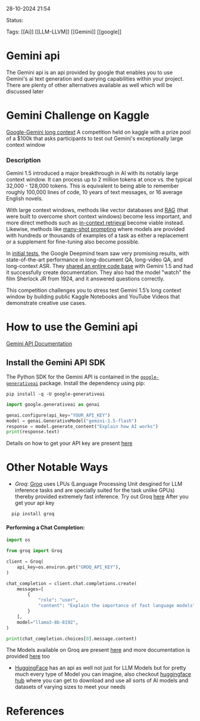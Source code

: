 
28-10-2024 21:54

Status:

Tags: [[Ai]] [[LLM-LLVM]] [[Gemini]] [[google]] 


# Gemini api

The Gemini api is an api provided by google that enables you to use Gemini's ai text generation and querying capabilities within your project. There are plenty of other alternatives available as well which will be discussed later

# Gemini Challenge on Kaggle
[Google-Gemini long context](https://www.kaggle.com/competitions/gemini-long-context/overview) 
A competition held on kaggle with a prize pool of a $100k that asks participants to test out Gemini's exceptionally large context window

### Description

Gemini 1.5 introduced a major breakthrough in AI with its notably large context window. It can process up to 2 million tokens at once vs. the typical 32,000 - 128,000 tokens. This is equivalent to being able to remember roughly 100,000 lines of code, 10 years of text messages, or 16 average English novels.

With large context windows, methods like vector databases and [RAG](https://arxiv.org/pdf/2005.11401) (that were built to overcome short context windows) become less important, and more direct methods such as [in-context retrieval](https://arxiv.org/pdf/2406.13121) become viable instead. Likewise, methods like [many-shot prompting](https://arxiv.org/pdf/2404.11018) where models are provided with hundreds or thousands of examples of a task as either a replacement or a supplement for fine-tuning also become possible.

In [initial tests](https://arxiv.org/pdf/2403.05530), the Google Deepmind team saw very promising results, with state-of-the-art performance in long-document QA, long-video QA, and long-context ASR. They [shared an entire code base](https://blog.google/technology/ai/long-context-window-ai-models/) with Gemini 1.5 and had it successfully create documentation. They also had the model "watch" the film Sherlock JR from 1924, and it answered questions correctly.

This competition challenges you to stress test Gemini 1.5’s long context window by building public Kaggle Notebooks and YouTube Videos that demonstrate creative use cases. 

# How to use the Gemini api
[Gemini API Documentation](https://ai.google.dev/gemini-api/docs)
## Install the Gemini API SDK

The Python SDK for the Gemini API is contained in the [`google-generativeai`](https://pypi.org/project/google-generativeai/) package. Install the dependency using pip:

```
pip install -q -U google-generativeai
```


```python
import google.generativeai as genai

genai.configure(api_key="YOUR_API_KEY")
model = genai.GenerativeModel("gemini-1.5-flash")
response = model.generate_content("Explain how AI works")
print(response.text)
```

Details on how to get your API key are present [here](https://ai.google.dev/pricing#1_5flash)


# Other Notable Ways
- *Groq*: [Groq](https://groq.com/) uses LPUs (Language Processing Unit desgined for LLM inference tasks and are specially suited for the task unlike GPUs) thereby provided extremely fast inference.
  Try out Groq [here](https://console.groq.com/playground)
  After you get your api key
```python
  pip install groq
```

#### Performing a Chat Completion:

```python
import os

from groq import Groq

client = Groq(
    api_key=os.environ.get("GROQ_API_KEY"),
)

chat_completion = client.chat.completions.create(
    messages=[
        {
            "role": "user",
            "content": "Explain the importance of fast language models",
        }
    ],
    model="llama3-8b-8192",
)

print(chat_completion.choices[0].message.content)
```
The Models available on Groq are present [here](https://console.groq.com/docs/models) and more documentation is provided [here](https://console.groq.com/docs/text-chat) too

- [HuggingFace](https://huggingface.co/docs/huggingface_hub/v0.13.2/en/index) has an api as well not just for LLM Models but for pretty much every type of Model you can imagine, also checkout [huggingface hub](https://huggingface.co/models) where you can get to download and use all sorts of AI models and datasets of varying sizes to meet your needs


# References